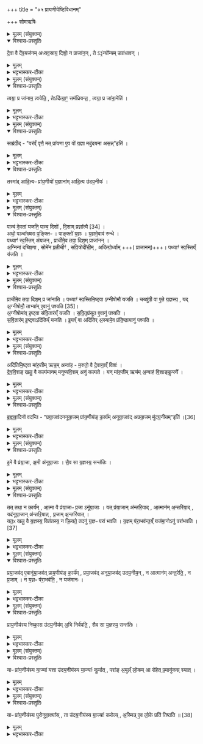 +++
title = "०५ प्रायणीयेष्टिविधानम्"

+++
सोमऋषिः

<details><summary>मूलम् (संयुक्तम्)</summary>

दे॒वा वै दे॑व॒यज॑नमध्यव॒साय॒ दिशो॒ न प्राजा॑न॒न्तेऽ३॒॑ न्यो᳚न्यमुपा॑धाव॒न्
</details>

<details open><summary>विश्वास-प्रस्तुतिः</summary>

दे॒वा वै दे॑व॒यज॑नम् अध्यव॒साय॒ दिशो॒ न प्राजा॑न॒न् , ते ऽ३॒॑न्यो᳚न्यम् उपा॑धावन् ।
</details>

<details><summary>मूलम्</summary>

दे॒वा वै दे॑व॒यज॑नम् अध्यव॒साय॒ दिशो॒ न प्राजा॑न॒न् , ते ऽ३॒॑न्यो᳚न्यम् उपा॑धावन् ।
</details>

<details><summary>भट्टभास्कर-टीका</summary>

1अत्र 'भद्रादभि श्रेयः' इत्यादीनां दीक्षितवादानां ब्राह्मणमौपानुवाक्यस्य प्रथमानुवाके द्रष्टव्यम् । अथ प्रायणीयोदयनीययोः कांश्चिद्विशेषान्विधातुमाह - देवा वै देवयजनमित्यादि ॥ देवा इज्यन्तेऽस्मिन्निति देवयजनम्; कृदुत्तरपदप्रकृतिस्वरत्वेन लित्स्वरः । देवा वै देवयजनमध्यवसाय 'अत्र देवा यष्टव्याः' इति स्थानविशेषाध्यवसायानन्तरं दिशः प्रागादिकाः न प्राजानन् इयं प्राचीयं दक्षिणेत्यादि निश्चेतुं नाशकुवन् । ततश्च व्यामुग्धचित्ताः दिग्विशेषापरिज्ञानेन प्राग्वंशादिकरणासमर्थाः अभवन् । ततस्ते अन्योन्यमुपाधावन् अन्यमन्योऽन्यं चान्य इत्येवं परस्परस्य समीपमगच्छन् । 'कर्मव्यतिहारे सर्वनाम्नो द्वे भवतः समासवच्च बहुलम् । यदा समासवत्तदा पूर्वस्य प्रथमैकवचनम्' इति रूपसिद्धिः ॥
</details>

<details><summary>मूलम् (संयुक्तम्)</summary>

त्वया॒ प्र जा॑नाम॒ त्वयेति॒ तेऽदि॑त्या॒ꣳ॒ सम॑ध्रियन्त॒ त्वया॒ प्र जा॑ना॒मेति॒
</details>

<details open><summary>विश्वास-प्रस्तुतिः</summary>

त्वया॒ प्र जा॑नाम॒ त्वयेति॒ , तेऽदि॑त्या॒ꣳ॒ सम॑ध्रियन्त॒ , त्वया॒ प्र जा॑ना॒मेति॑ ।
</details>

<details><summary>मूलम्</summary>

त्वया॒ प्र जा॑नाम॒ त्वयेति॒ , तेऽदि॑त्या॒ꣳ॒ सम॑ध्रियन्त॒ , त्वया॒ प्र जा॑ना॒मेति॑ ।
</details>

<details><summary>भट्टभास्कर-टीका</summary>

2केनाभिप्रायेणोपाधावन्नित्याह - त्वया प्र जानाम दिशः त्वं नो दिशः प्रज्ञापयेति वदन्तो देवास्मंभूय एकमुपाधावन्निति । उपगन्तव्यस्य वीप्स्यमानत्वाद्द्विर्वचनं - त्वया त्वया च [त्वयेति] । वीप्सायाश्च सुब्विषयत्वादाख्यातं न द्विरुच्यते । यथा - 'पुरुष इष्टकामुपादधात्पुरुष इष्टकाम्' इति । अथ देवा अन्यतोनुत्पन्नदिग्ज्ञानाः अदित्यां समघ्रियन्त अदितिसकाशे संभूयातिष्ठन्त त्वया प्र जानामेति । धृङ् अवस्थाने, तौदादिकः, 'रिङ्शयग्लिङ्क्षु' ॥
</details>

<details><summary>मूलम् (संयुक्तम्)</summary>

साब्र॑वी॒द्वर॑व्ँवृणै॒ मत्प्रा॑यणा ए॒व वो॑ य॒ज्ञा मदु॑दयना अस॒न्निति॒ तस्मा॑दादि॒त्यᳶ प्रा॑य॒णीयो॑ य॒ज्ञाना॑मादि॒त्य उ॑दय॒नीय॒ᳶ
</details>

<details open><summary>विश्वास-प्रस्तुतिः</summary>

साब्र॑वी॒द् - "वर॑व्ँ वृणै॒ मत् प्रा॑यणा ए॒व वो॑ य॒ज्ञा मदु॑दयना अस॒न्न्"इति॑ ।  
</details>

<details><summary>मूलम्</summary>

साब्र॑वी॒द् - "वर॑व्ँ वृणै॒ मत् प्रा॑यणा ए॒व वो॑ य॒ज्ञा मदु॑दयना अस॒न्न्"इति॑ ।  
</details>

<details><summary>भट्टभास्कर-टीका</summary>

3अधुना अदितिः दिशः प्रज्ञापयितुमना अब्रवीत् - वरं वृणै युष्मत्तः युष्माकं दिशः प्रज्ञापयिष्यामि यूयमिदमनुज्ञातुमर्हथ । कः पुनर्वर इत्याह - मत्वप्रायण इति ॥ प्रासंगिकमुदयनीयविषयं देवताविधानं, समानन्यायत्वात् । प्रयन्ति प्रारभंन्तेऽनेनेति प्रायणं प्रारम्भः देवता । उद्यन्ति उत्तिष्ठन्ति संस्थापयन्त्यनेनेति उदयनं समाप्तिः देवता । उभत्रापि करणे ल्युट्, सामान्यविवक्षया नपुंसकत्वम् । अहं प्रायणं येषामहमुदयनं येषामिति बहुव्रीहिः, 'त्वमावेकवचने' इति मादेशः । युष्माकं यज्ञाः मत्प्रायणा मदुदयना असन् सन्त्विति साऽब्रवीत्, वरं च देवेभ्यो लब्धवती ।
</details>

<details open><summary>विश्वास-प्रस्तुतिः</summary>

तस्मा॑द् आदि॒त्यᳶ प्रा॑य॒णीयो॑ य॒ज्ञाना॑म् आदि॒त्य उ॑दय॒नीयः॑ ।
</details>

<details><summary>मूलम्</summary>

तस्मा॑द् आदि॒त्यᳶ प्रा॑य॒णीयो॑ य॒ज्ञाना॑म् आदि॒त्य उ॑दय॒नीयः॑ ।
</details>

<details><summary>भट्टभास्कर-टीका</summary>

तस्मात् यज्ञानां प्रायणीय उदयनीयश्च आदित्यः अदितिदेवत्यः । 'दित्यदिति' इति ण्यः । प्रायणीयः प्रारम्भयागः, उदयनीयस्समाप्तियागः । उभयत्रापि 'कृत्यल्युटो बहुलम्' इति करणे अनीयर्, 'उपोत्तमं रिति' इत्युपोत्तमस्योदात्तत्वम् । यद्वा - प्रायणं प्रारम्भः, उदयनं समाप्तिः, तत्र भवो याग इति ग्रहादित्वाच्छप्रत्ययः, प्रत्ययाद्युदात्तत्वम् ॥
</details>

<details><summary>मूलम् (संयुक्तम्)</summary>

पञ्च॑ दे॒वता॑ यजति॒ पञ्च॒ दिशो॑ दि॒शाम्प्रज्ञा᳚त्यै [34]  
अथो॒ पञ्चा᳚ख्षरा प॒ङ्क्तिᳶ पाङ्क्तो॑ य॒ज्ञो य॒ज्ञमे॒वाव॑ रुन्द्धे॒ पथ्याꣳ॑ स्व॒स्तिम॑यज॒न्प्राची॑मे॒व तया॒ दिश॒म्प्राजा॑नन्न॒ग्निना॑ दख्षि॒णा सोमे॑न प्र॒तीचीꣳ॑ सवि॒त्रोदी॑ची॒मदि॑त्यो॒र्ध्वाम्पथ्याꣳ॑ स्व॒स्तिय्ँय॑जति॒
</details>

<details open><summary>विश्वास-प्रस्तुतिः</summary>

पञ्च॑ दे॒वता॑ यजति॒ पञ्च॒ दिशो॑ , दि॒शाम् प्रज्ञा᳚त्यै [34] ।  
अथो॒ पञ्चा᳚ख्षरा प॒ङ्क्तिᳶ । पाङ्क्तो॑ य॒ज्ञः । य॒ज्ञमे॒वाव॑ रुन्धे ।  
पथ्याꣳ॑ स्व॒स्तिम् अ॑यजन् , प्राची॑मे॒व तया॒ दिश॒म् प्राजा॑नन् ।  
अ॒ग्निना॑ दख्षि॒णा , सोमे॑न प्र॒तीचीꣳ॑ , सवि॒त्रोदी॑ची॒म् , अदि॑त्यो॒र्ध्वाम्  +++( प्राजानन्)+++।
पथ्याꣳ॑ स्व॒स्तिय्ँ य॑जति ।
</details>

<details><summary>मूलम्</summary>

पञ्च॑ दे॒वता॑ यजति॒ पञ्च॒ दिशो॑ , दि॒शाम् प्रज्ञा᳚त्यै [34] ।  
अथो॒ पञ्चा᳚ख्षरा प॒ङ्क्तिᳶ । पाङ्क्तो॑ य॒ज्ञः । य॒ज्ञमे॒वाव॑ रुन्धे ।  
पथ्याꣳ॑ स्व॒स्तिम् अ॑यजन् , प्राची॑मे॒व तया॒ दिश॒म् प्राजा॑नन् ।  
अ॒ग्निना॑ दख्षि॒णा , सोमे॑न प्र॒तीचीꣳ॑ , सवि॒त्रोदी॑ची॒म् , अदि॑त्यो॒र्ध्वाम्  +++( प्राजानन्)+++।
पथ्याꣳ॑ स्व॒स्तिय्ँ य॑जति ।
</details>

<details><summary>भट्टभास्कर-टीका</summary>

4पञ्चेत्यादिविधिः ॥ ताश्च वक्ष्यमाणाः पथ्यास्वस्त्यादयो वेदितव्याः । दिशाम् । 'सावेकाचः' इति विभक्तेरुदात्तत्वम् । प्रज्ञात्यै प्रज्ञानाय भवति देवतायागः । 'तादौ च' इति गतेः प्रत्कृतिस्वरत्वम् । अथो इति । अपि चेत्यर्थः । पाङ्क्तत्वं यज्ञस्योक्तम् । पङ्क्तिशब्द उत्सादिः । पञ्चानां योगो यज्ञावरुद्ध्यै च भवति । काः पुनस्ता देवता इत्याह - पथ्यामित्यादि । पथि साधु पथ्या प्रजानां हितंकरः आदित्य इति केचित् । उषा इत्यन्ये । प्रजापतिरित्यपरे । अस्तेः 'क्तिचूक्तौ च संज्ञायाम्' इति क्तिच्, छान्दसो भूभावाभावः । 'छन्दस्युभयथा' इति सार्वधातुकत्वाद्वा । असतेर्वा क्तिचि 'तितुत्र' इतीट्प्रतिषेधः । तया देवतया प्राचीं प्राजानन् । प्राच्यादयश्शब्दा व्युत्पादिताः । अग्निनेत्यादि । अग्निमयजन् तेन दक्षिणामजानन् । एवं सर्वत्र । दक्षिणशब्दाद्द्वितीयैकवचनस्याजादेशः । यस्मादेवं पथ्यास्वस्त्यादीनां यागेन देवाः प्राच्याद्याः प्राजानन् तस्मात्पथ्यां स्वस्तिं यजति यजेत् इत्यादयो विधयः ॥
</details>

<details><summary>मूलम् (संयुक्तम्)</summary>

प्राची॑मे॒व तया॒ दिश॒म्प्र जा॑नाति॒ पथ्याꣳ॑ स्व॒स्तिमि॒ष्ट्वाग्नीषोमौ॑ यजति॒ चख्षु॑षी॒ वा ए॒ते य॒ज्ञस्य॒ यद॒ग्नीषोमौ॒ ताभ्या॑मे॒वानु॑ पश्यति [35]  
अ॒ग्नीषोमा॑वि॒ष्ट्वा स॑वि॒तार॑य्ँयजति सवि॒तृप्र॑सूत ए॒वानु॑ पश्यति सवि॒तार॑मि॒ष्ट्वादि॑तिय्ँयजती॒यव्ँवा अदि॑तिर॒स्यामे॒व प्र॑ति॒ष्ठायानु॑ पश्य॒त्य्
</details>

<details open><summary>विश्वास-प्रस्तुतिः</summary>

प्राची॑मे॒व तया॒ दिश॒म् प्र जा॑नाति ।
पथ्याꣳ॑ स्व॒स्तिमि॒ष्ट्वा ऽग्नीषोमौ॑ यजति ।
चख्षु॑षी॒ वा ए॒ते य॒ज्ञस्य॒ ,
यद् अ॒ग्नीषोमौ॒ ताभ्या॑म् ए॒वानु॑ पश्यति [35]।  
अ॒ग्नीषोमा॑व् इ॒ष्ट्वा स॑वि॒तार॑य्ँ यजति ।
स॒वि॒तृप्र॑सूत ए॒वानु॑ पश्यति ।  
स॒वि॒तार॑म् इ॒ष्ट्वाऽदि॑तिय्ँ यजति ।
इ॒यव्ँ वा अदि॑तिर् अ॒स्यामे॒व प्र॑ति॒ष्ठायानु॑ पश्यति ।
</details>

<details><summary>मूलम्</summary>

प्राची॑मे॒व तया॒ दिश॒म् प्र जा॑नाति ।
पथ्याꣳ॑ स्व॒स्तिमि॒ष्ट्वा ऽग्नीषोमौ॑ यजति ।
चख्षु॑षी॒ वा ए॒ते य॒ज्ञस्य॒ ,
यद् अ॒ग्नीषोमौ॒ ताभ्या॑म् ए॒वानु॑ पश्यति [35]।  
अ॒ग्नीषोमा॑व् इ॒ष्ट्वा स॑वि॒तार॑य्ँ यजति ।
स॒वि॒तृप्र॑सूत ए॒वानु॑ पश्यति ।  
स॒वि॒तार॑म् इ॒ष्ट्वाऽदि॑तिय्ँ यजति ।
इ॒यव्ँ वा अदि॑तिर् अ॒स्यामे॒व प्र॑ति॒ष्ठायानु॑ पश्यति ।
</details>

<details><summary>भट्टभास्कर-टीका</summary>

5प्राचीमेवेत्यादीनि फलानि ॥ अग्नीषोमौ । 'ईदग्नेः' इतीत्वम्, 'अग्नेस्तुत्स्तोमसोमाः' इति षत्वम्; 'देवताद्वन्द्वे च' इति द्वयोर्युगपत्प्रकृतिस्वरत्वम् । चक्षुषी इत्यादि । यज्ञचक्षुर्भूताभ्यां ताभ्यामनुपश्यति अनुक्रमेण जानाति, अनन्तरे दिशौ दक्षिणां प्रतीचीं च जानाति । सवितृप्रसूतः सवित्रा प्रेरितः अनुज्ञातो षा अनन्तरामुदींची दिशं जानाति । 'तृतीया कर्मणि' इति पूर्वपदप्रकृतिस्वरत्वम् । इयमित्यादि । अस्यां पृथिव्यां प्रतिष्ठाय प्रतिष्ठितो भूत्वा अनन्तरामूर्ध्वां दिशं जानाति । अत्र सर्वत्रेष्ट्वेति क्त्वाप्रत्ययेन यष्टव्यानां देवतानां क्रमं दर्शयति ॥
</details>

<details><summary>मूलम् (संयुक्तम्)</summary>

अदि॑तिमि॒ष्ट्वा मा॑रु॒तीमृच॒मन्वा॑ह म॒रुतो॒ वै दे॒वाना॒व्ँविशो॑ देववि॒शङ्खलु॒ वै कल्प॑मानम्मनुष्यवि॒शमनु॑ कल्पते॒ यन्मा॑रु॒तीमृच॑म॒न्वाह॑ वि॒शाङ्कॢप्त्यै᳚
</details>

<details open><summary>विश्वास-प्रस्तुतिः</summary>

अदि॑तिमि॒ष्ट्वा मा॑रु॒तीम् ऋच॒म् अन्वा॑ह - म॒रुतो॒ वै दे॒वाना॒व्ँ विशः॑ ।  
दे॒व॒वि॒शङ् खलु॒ वै कल्प॑मानम् मनुष्यवि॒शम् अनु॑ कल्पते । यन् मा॑रु॒तीम् ऋच॑म् अ॒न्वाह॑ वि॒शाङ्कॢप्त्यै᳚ ।
</details>

<details><summary>मूलम्</summary>

अदि॑तिमि॒ष्ट्वा मा॑रु॒तीम् ऋच॒म् अन्वा॑ह - म॒रुतो॒ वै दे॒वाना॒व्ँ विशः॑ ।  
दे॒व॒वि॒शङ् खलु॒ वै कल्प॑मानम् मनुष्यवि॒शम् अनु॑ कल्पते । यन् मा॑रु॒तीम् ऋच॑म् अ॒न्वाह॑ वि॒शाङ्कॢप्त्यै᳚ ।
</details>

<details><summary>भट्टभास्कर-टीका</summary>

6अदितिमिष्ट्वेत्यादि ॥ मारुत्या अनुवचनविधिः । यां कांचिन्मरुद्देवत्यामन्वाह । विशः प्रजाः प्रकृतयः । देवविशमित्यादि । देवानां विशो देवविशम् । मनुष्याणां विशो मनुष्यविशम् । जातावेकवचनम्, 'अच्' इति योगाविभागात्समासान्तः । यथोक्तम् - 'अन्यत्रापि दृश्यते' इति । लिङ्गस्वाभाव्यान्नपुंसकत्वम्, यथोक्तं - 'लिङ्गमशिष्यम्' इति । अयमर्थः - यदा देवानां विशः कल्पन्ते संपद्यन्ते तदा तेनैव हेतुना लक्षणेन वा मनुष्याणां विशः कल्पन्ते संपन्ना भवन्ति । लक्षणेनोः कर्मप्रवचनीयत्वम् । तस्मान्मारुत्या अनुवचनं विशां कॢप्त्यै भवति ॥
</details>

<details><summary>मूलम् (संयुक्तम्)</summary>

ब्रह्मवा॒दिनो॑ वदन्ति प्रया॒जव॑दननूया॒जम्प्रा॑य॒णीय॑ङ्का॒र्य॑मनूया॒जव॑त् [36]  
अ॒प्र॒या॒जमु॑दय॒नीय॒मिति
</details>

<details open><summary>विश्वास-प्रस्तुतिः</summary>

ब्र॒ह्म॒वा॒दिनो॑ वदन्ति - "प्रया॒जव॑दननूया॒जम् प्रा॑य॒णीय॑ङ् का॒र्य॑म् अनूया॒जव॑द् अप्रया॒जम् मु॑दय॒नीयम्"इति॑  ।[36]
</details>

<details><summary>मूलम्</summary>

ब्र॒ह्म॒वा॒दिनो॑ वदन्ति - "प्रया॒जव॑दननूया॒जम् प्रा॑य॒णीय॑ङ् का॒र्य॑म् अनूया॒जव॑द् अप्रया॒जम् मु॑दय॒नीयम्"इति॑  ।[36]
</details>

<details><summary>भट्टभास्कर-टीका</summary>

7ब्रह्मवादिन इत्यादि ॥ प्रारम्भे यष्टव्याः प्रयाजाः । अनु पश्चात् समाप्तौ यष्टव्याः अनूयाजाः । 'प्रयाजानूयाजौ यज्ञाङ्गे' इति कुत्वाभावो निपात्यते, थाथादिनोत्तरपदान्तोदात्तत्वम् । 'उपसर्गस्य घञ्यमनुष्ये बहुलम्' इत्यनोर्दीर्घत्वम् । प्रयाजयुक्तमविद्यमानानूयाजं प्रायणीयं कार्यं अनूयाजयुक्तमविद्यमानप्रयाजमुदयनीयं कार्यमिति ब्रह्मवादिन आहुः । अत्र पूर्वयोः 'नञ्सुभ्याम्' इत्युत्तरपदान्तोदात्तत्वम् । प्रायणीयोदयनीयशब्दौ अर्धर्चादिद्रष्टव्यौ ॥
</details>

<details><summary>मूलम् (संयुक्तम्)</summary>

इ॒मे वै प्र॑या॒जा अ॒मी अ॑नूया॒जास्सैव सा य॒ज्ञस्य॒ सन्त॑ति॒स्
</details>

<details open><summary>विश्वास-प्रस्तुतिः</summary>

इ॒मे वै प्र॑या॒जा, अ॒मी अ॑नूया॒जाः ।
सै॒व सा य॒ज्ञस्य॒ सन्त॑तिः ।
</details>

<details><summary>मूलम्</summary>

इ॒मे वै प्र॑या॒जा, अ॒मी अ॑नूया॒जाः ।
सै॒व सा य॒ज्ञस्य॒ सन्त॑तिः ।
</details>

<details><summary>भट्टभास्कर-टीका</summary>

8अथ ब्रह्मवादिन उक्तेऽर्थे कारणं वदन्ति - इमे इत्यादि ॥ सन्निहितपुरोवर्तिविषय इदंशब्दः, विपरीतविषयोदश्शब्दः । अयमर्थः - इमे प्रयाजाः अस्मिन् यागारम्भकाले सन्निहिताः प्रयाजाः । अमी अनूयाजाः उत्तरस्मिन् यागसमाप्तिकाले भविष्यन्त्यनूयाजाः । तस्मात्सैव प्रायणीये प्रयाजप्रभृति प्रवृत्ता सा यज्ञस्य सन्ततिः । या उदयनीयानूयाजकाले सन्तन्यते । एतावन्तं कालमेकैकाविच्छेदेन यज्ञस्य सन्ततिः संपन्ना भवति । अन्यथा यदि प्रायणीये अनूयाजास्स्युः, तेषां यज्ञसमाप्तिविषयत्वात् यज्ञसन्ततिः प्रस्तुता विच्छिन्ना स्यात् । अथ यद्युदयनीये प्रयाजास्स्युः तेषां यज्ञारम्भविषयत्वात् प्रस्तुतयज्ञसन्ततिविच्छिदोनेनानुमीयते । तस्मादुभयाभावात् सैव सा यज्ञस्य सन्ततिर्भवति । यद्वा - इमे वै प्रयाजा आरम्भयागाः खलु प्रयाजाः, तस्मात्त एवारम्भयागे प्रायणीये स्युरिति युज्यते । अथामी अनूयाजाः समाप्तियागाः, त एव समाप्तियागाः उदयनीये भवितुमर्हन्तीत्यर्थः । एतदेव समर्थयते - सैवेति । सैव हि यज्ञस्य प्रायणनीयस्य सैवोदयनीयस्य च सन्ततिरिति । यद्वा - इमे इदंरूपाः भूलोकात्मानः प्रयाजाः । अमी अदोरूपाः स्वर्लोकात्मानोनूयाजाः । सैव सा उदयनीयसमाप्तिः एतल्लोकसंबन्धिन्येव यज्ञस्य सन्ततिर्भवति, तथा यजमानोस्मिन् लोके प्रतिष्ठितो भवतीति ॥
</details>

<details><summary>मूलम् (संयुक्तम्)</summary>

तत्तथा॒ न का॒र्य॑मा॒त्मा वै प्र॑या॒जाᳶ प्र॒जानू॑या॒जा यत्प्र॑या॒जान॑न्तरि॒यादा॒त्मान॑म॒न्तरि॑या॒द्यद॑नूया॒जान॑न्तरि॒यात्प्र॒जाम॒न्तरि॑या॒द्यत॒ᳵ खलु॒ वै य॒ज्ञस्य॒ वित॑तस्य॒ न क्रि॒यते॒ तदनु॑ य॒ज्ञᳶ परा॑ भवति य॒ज्ञम्प॑रा॒भव॑न्त॒य्ँयज॑मा॒नोऽनु॑ [37]  
परा॑भवति
</details>

<details open><summary>विश्वास-प्रस्तुतिः</summary>

तत् तथा॒ न का॒र्य॑म् , आ॒त्मा वै प्र॑या॒जाᳶ प्र॒जा ऽनू॑या॒जाः । यत् प्र॑या॒जान् अ॑न्तरि॒याद् , आ॒त्मान॑म् अ॒न्तरि॑या॒द् , यद॑नूया॒जान् अ॑न्तरि॒यात् , प्र॒जाम् अ॒न्तरि॑यात् ।  
यत॒ᳵ खलु॒ वै य॒ज्ञस्य॒ वित॑तस्य॒ न क्रि॒यते॒ तदनु॑ य॒ज्ञᳶ परा॑ भवति ।
य॒ज्ञम् प॑रा॒भव॑न्त॒य्ँ यज॑मा॒नोऽनु॑ परा॑भवति ।[37]  
</details>

<details><summary>मूलम्</summary>

तत् तथा॒ न का॒र्य॑म् , आ॒त्मा वै प्र॑या॒जाᳶ प्र॒जा ऽनू॑या॒जाः । यत् प्र॑या॒जान् अ॑न्तरि॒याद् , आ॒त्मान॑म् अ॒न्तरि॑या॒द् , यद॑नूया॒जान् अ॑न्तरि॒यात् , प्र॒जाम् अ॒न्तरि॑यात् ।  
यत॒ᳵ खलु॒ वै य॒ज्ञस्य॒ वित॑तस्य॒ न क्रि॒यते॒ तदनु॑ य॒ज्ञᳶ परा॑ भवति ।
य॒ज्ञम् प॑रा॒भव॑न्त॒य्ँ यज॑मा॒नोऽनु॑ परा॑भवति ।[37]  
</details>

<details><summary>भट्टभास्कर-टीका</summary>

9एवं देवतासाम्येनानयोर्यागयोरैक्यं मन्यमानैः ब्रह्मवादिभिरुक्ते एतद्दूषयति - तत्तथेति ॥ अयमभिप्रायः - भिन्नावेतौ यागौ भिन्नकालौ व्यवहितौ च । न च देवताया अभेदमात्रेणैकत्वं भवति अध्वरकल्पवदिति । यथोक्तं ब्रह्मवादिभिस्तथा न कर्तव्यं; कुत इत्याह - आत्मेत्यादि । प्रथमजातत्वादात्मत्वम्, पश्चाज्जातत्वात्प्रजात्वम् । अन्तरियात् विनाशयेत् । तस्मादन्यतरान्तरयेऽन्यतरान्तरयस्स्यात् । यच्चोक्तं यज्ञसन्ततिस्संपन्ना भवतीति तदपि नेत्याह - यतः खल्विति । यज्ञस्य विततस्य अप्रतिषिद्धप्रसरस्य यतः प्रदेशात्प्रभृति न क्रियते तदनु यज्ञः पराभवति । यज्ञं पराभवन्तं यजमानोनुपराभवति । तस्मादसमीचीनं ब्रह्मवादिवचनमिति ॥
</details>

<details><summary>मूलम् (संयुक्तम्)</summary>

प्रया॒जव॑दे॒वानू॑या॒जव॑त्प्राय॒णीय॑ङ्का॒र्य॑म्प्रया॒जव॑दनूया॒जव॑दुदय॒नीय॒न्नात्मान॑मन्त॒रेति॒ न प्र॒जान्न य॒ज्ञᳶ प॑रा॒भव॑ति॒ न यज॑मानᳶ
</details>

<details open><summary>विश्वास-प्रस्तुतिः</summary>

प्रया॒जव॑द् ए॒वानू॑या॒जव॑त् प्राय॒णीय॑ङ् का॒र्य॑म् , प्रया॒जव॑द् अनूया॒जव॑द् उदय॒नीय॒न् ,
न आत्मान॑म् अन्त॒रेति॒ , न प्र॒जाम् ।
न य॒ज्ञᳶ प॑रा॒भव॑ति॒ , न यज॑मानः ।
</details>

<details><summary>मूलम्</summary>

प्रया॒जव॑द् ए॒वानू॑या॒जव॑त् प्राय॒णीय॑ङ् का॒र्य॑म् , प्रया॒जव॑द् अनूया॒जव॑द् उदय॒नीय॒न् ,
न आत्मान॑म् अन्त॒रेति॒ , न प्र॒जाम् ।
न य॒ज्ञᳶ प॑रा॒भव॑ति॒ , न यज॑मानः ।
</details>

<details><summary>भट्टभास्कर-टीका</summary>

10कथं तर्हि कर्तव्यमित्याह - प्रयाजवदेवेत्यादि ॥ उभयमुभयवदेव कर्तव्यमिति नात्मानं न च प्रजामन्तरेति, न यज्ञो न च यजमानः पराभवति ॥
</details>

<details><summary>मूलम् (संयुक्तम्)</summary>

प्राय॒णीय॑स्य निष्का॒स उ॑दय॒नीय॑म॒भि निर्व॑पति॒ सैव सा य॒ज्ञस्य॒ सन्त॑ति॒र्
</details>

<details open><summary>विश्वास-प्रस्तुतिः</summary>

प्राय॒णीय॑स्य निष्का॒स उ॑दय॒नीय॑म् अ॒भि निर्व॑पति॒ ,
सैव सा य॒ज्ञस्य॒ सन्त॑तिः ।
</details>

<details><summary>मूलम्</summary>

प्राय॒णीय॑स्य निष्का॒स उ॑दय॒नीय॑म् अ॒भि निर्व॑पति॒ ,
सैव सा य॒ज्ञस्य॒ सन्त॑तिः ।
</details>

<details><summary>भट्टभास्कर-टीका</summary>

11यज्ञसन्ततिमपि दर्शयाम इत्याह - प्रायणीयस्य निष्कास इति विधिः ॥ प्रायणीयस्य निष्कासे स्थाल्यां मेक्षणे च लग्नं यदन्नकल्पमन्नं तस्योपर्युदयनीयं निर्वपति । एतेन प्रायणीयोदयनीययोरेका यज्ञस्य सन्ततिः कृता भवति ॥
</details>

<details><summary>मूलम् (संयुक्तम्)</summary>

याᳶ प्रा॑य॒णीय॑स्य या॒ज्या॑ यत्ता उ॑दय॒नीय॑स्य या॒ज्याः᳚ कु॒र्यात्परा॑ङ॒मुल्ँलो॒कमा रो॑हेत्प्र॒मायु॑कस्स्या॒द्
</details>

<details open><summary>विश्वास-प्रस्तुतिः</summary>

याᳶ प्रा॑य॒णीय॑स्य या॒ज्या॑ यत्ता उ॑दय॒नीय॑स्य या॒ज्याः᳚ कु॒र्यात् , परा॑ङ् अ॒मुल्ँ लो॒कम् आ रो॑हेत् प्र॒मायु॑कस् स्यात् ।
</details>

<details><summary>मूलम्</summary>

याᳶ प्रा॑य॒णीय॑स्य या॒ज्या॑ यत्ता उ॑दय॒नीय॑स्य या॒ज्याः᳚ कु॒र्यात् , परा॑ङ् अ॒मुल्ँ लो॒कम् आ रो॑हेत् प्र॒मायु॑कस् स्यात् ।
</details>

<details><summary>भट्टभास्कर-टीका</summary>

12अत्र तैर्ब्रह्मवादिभिर्यदुक्तं 'याः प्रायणीयस्य याज्यास्ता एवोदयनीयस्य याज्याः कार्याः' इति तदपि दूषयति - यत् यदि तथा कुर्यात् पराङपुनरावृत्त एव एनं लोकं मुक्त्वा अमुमूर्ध्वलोकमारोहेत्; ततश्च प्रमायुकः परागतासुः स्यात् । यजत्याभिरिति याज्याः, 'कृत्यल्युटो बहुलम्' इति करणे ल्युट्, 'यजयाचरुचप्रवचर्चश्च' इति कुत्वाभावः । पराऽञ्चतीति पराङ्, ऋत्विगादिना क्विनि अनुनासिकलोपे संयोगान्तलोपे च 'क्विन्प्रत्ययस्य कुः' इति कुत्वम्, 'अनिगन्तोञ्चतावप्रत्यये' इति गतेः प्रकृतिस्वरत्वम् । मीयतेः छान्दस उकञ्, कृदुत्तरपदप्रकृतिस्वरत्वम् ॥
</details>

<details><summary>मूलम् (संयुक्तम्)</summary>

याᳶ प्रा॑य॒णीय॑स्य पुरोनुवा॒क्या᳚स्ता उ॑दय॒नीय॑स्य या॒ज्याः᳚ करोत्य॒स्मिन्ने॒व लो॒के प्रति॑ तिष्ठति ॥ [38]  
</details>

<details open><summary>विश्वास-प्रस्तुतिः</summary>

याᳶ प्रा॑य॒णीय॑स्य पुरोनुवा॒क्या᳚स् , ता उ॑दय॒नीय॑स्य या॒ज्याः᳚ करोत्य् ,
अ॒स्मिन्न् ए॒व लो॒के प्रति॑ तिष्ठति ॥ [38]  
</details>

<details><summary>मूलम्</summary>

याᳶ प्रा॑य॒णीय॑स्य पुरोनुवा॒क्या᳚स् , ता उ॑दय॒नीय॑स्य या॒ज्याः᳚ करोत्य् ,
अ॒स्मिन्न् ए॒व लो॒के प्रति॑ तिष्ठति ॥ [38]  
</details>

<details><summary>भट्टभास्कर-टीका</summary>

13एवं परोक्तं दूषयित्वा स्वसिद्धिमाह - याः प्रायणीयस्य पुरोनुवाक्या इत्यादिविधिः ॥ पुरस्तादनूच्यन्ते इति पुरोनुवाक्याः पथ्यास्वस्त्यादीनाम् । ण्यति कृदुत्तरपदप्रकृतिस्वरत्वम् । याः प्रायणीयस्य याज्याः ता उदयनीयस्य पुरोनुवाक्याः कुर्यादित्ययमपि गम्यते । उक्तदोषाभावमिदानीमाह - अस्मिन्नित्यादि । यागान्ते न्यायप्राप्तयाज्यां मुक्त्वा प्रायणीयपुरोनुवाक्यास्वीकारेणामुष्माल्लोकादिमं लोकमागत इवायं भवतीति पुनरावृत्तोस्मिन्नेव लोके प्रतितिष्ठतीति; दीर्घायुर्भवतीति यावत् । 'ऊडिदम्' इत्यादिना इदमो विभक्तेरुदात्तत्वम् ॥

इति षष्ठे प्रथमे पञ्चमोनुवाकः ॥  
</details>
